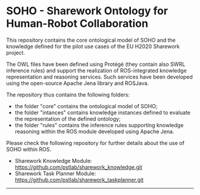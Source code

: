 # SOHO - Sharework Ontology for Human-Robot Collaboration

This repository contains the core ontological model of SOHO  and the knowledge defined for the pilot use cases of the EU H2020 Sharework project. 

The OWL files have been defined using Protégé (they contain also SWRL inference rules) and support the realization of ROS-integrated 
knowledge representation and reasoning services. Such services have been developed using the open-source Apache Jena library and ROSJava. 

The repository thus contains the following folders: 

- the folder "core" contains the ontological model of SOHO;
- the folder "intances" contains knowledge instances defined to evaluate the representation of the defined ontology;
- the folder "rules" contains the inference rules supporting knowledge reasoning within the ROS module developed using Apache Jena.

Please check the following repository for further details about the use of SOHO within ROS.

- Sharework Knowledge Module:     https://github.com/pstlab/sharework_knowledge.git
- Sharework Task Planner Module:  https://github.com/pstlab/sharework_taskplanner.git 

------------------------------------------------------------------------------------------------------------------------------------------------
